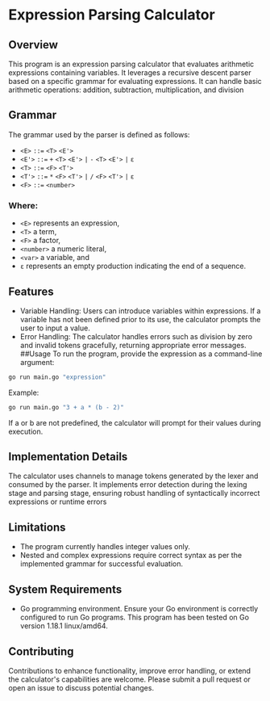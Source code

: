 # Expression Parsing Calculator
## Overview
This program is an expression parsing calculator that evaluates arithmetic expressions containing variables. It leverages a recursive descent parser based on a specific grammar for evaluating expressions. It can handle basic arithmetic operations: addition, subtraction, multiplication, and division

## Grammar
The grammar used by the parser is defined as follows:
- `<E>` `::=` `<T>` `<E'>`
- `<E'>` `::=` `+` `<T>` `<E'>` `|` `-` `<T>` `<E'>` `|` `ε`
- `<T>` `::=` `<F>` `<T'>`
- `<T'>` `::=` `*` `<F>` `<T'>` `|` `/` `<F>` `<T'>` `|` `ε`
- `<F>` `::=` `<number>`
### Where:
- `<E>` represents an expression,
- `<T>` a term,
- `<F>` a factor,
- `<number>` a numeric literal,
- `<var>` a variable, and
- `ε` represents an empty production indicating the end of a sequence.

## Features
- Variable Handling: Users can introduce variables within expressions. If a variable has not been defined prior to its use, the calculator prompts the user to input a value.
- Error Handling: The calculator handles errors such as division by zero and invalid tokens gracefully, returning appropriate error messages.
##Usage
To run the program, provide the expression as a command-line argument:
```bash
go run main.go "expression"
```
Example:
```bash
go run main.go "3 + a * (b - 2)"
```
If a or b are not predefined, the calculator will prompt for their values during execution.
## Implementation Details
The calculator uses channels to manage tokens generated by the lexer and consumed by the parser. It implements error detection during the lexing stage and parsing stage, ensuring robust handling of syntactically incorrect expressions or runtime errors
## Limitations
- The program currently handles integer values only.
- Nested and complex expressions require correct syntax as per the implemented grammar for successful evaluation.
## System Requirements
- Go programming environment.
Ensure your Go environment is correctly configured to run Go programs. This program has been tested on Go version 1.18.1 linux/amd64.
## Contributing
Contributions to enhance functionality, improve error handling, or extend the calculator's capabilities are welcome. Please submit a pull request or open an issue to discuss potential changes.
